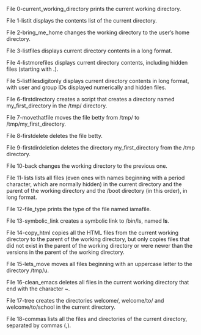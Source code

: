 File 0-current_working_directory prints the current working directory.

File 1-listit displays the contents list of the current directory.

File 2-bring_me_home changes the working directory to the user’s home directory.

File 3-listfiles displays current directory contents in a long format.

File 4-listmorefiles displays current directory contents, including hidden files (starting with .).

File 5-listfilesdigitonly displays current directory contents in long format, with user and group IDs displayed numerically and hidden files.

File 6-firstdirectory creates a script that creates a directory named my_first_directory in the /tmp/ directory.

File 7-movethatfile moves the file betty from /tmp/ to /tmp/my_first_directory.

File 8-firstdelete deletes the file betty.

File 9-firstdirdeletion deletes the directory my_first_directory from the /tmp directory.

File 10-back changes the working directory to the previous one.

File 11-lists lists all files (even ones with names beginning with a period character, which are normally hidden) in the current directory and the parent of the working directory and the /boot directory (in this order), in long format.

File 12-file_type prints the type of the file named iamafile.

File 13-symbolic_link creates a symbolic link to /bin/ls, named __ls__.

File 14-copy_html copies all the HTML files from the current working directory to the parent of the working directory, but only copies files that did not exist in the parent of the working directory or were newer than the versions in the parent of the working directory.

File 15-lets_move moves all files beginning with an uppercase letter to the directory /tmp/u.

File 16-clean_emacs deletes all files in the current working directory that end with the character ~.

File 17-tree creates the directories welcome/, welcome/to/ and welcome/to/school in the current directory.

File 18-commas lists all the files and directories of the current directory, separated by commas (,).

